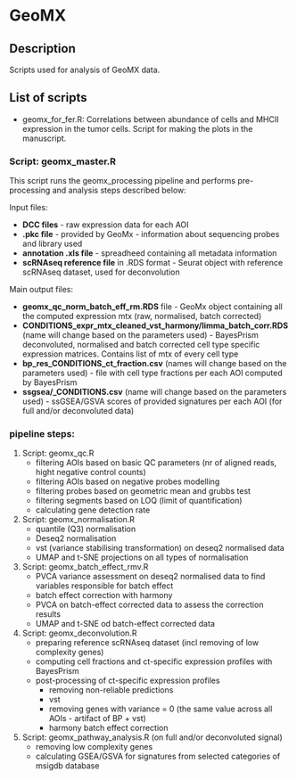 # GeoMX

## Description
Scripts used for analysis of GeoMX data.


## List of scripts

- geomx_for_fer.R: Correlations between abundance of cells and MHCII expression in the tumor cells. Script for making the plots in the manuscript.



### Script: geomx_master.R
This script runs the geomx_processing pipeline and performs pre-processing and analysis steps described below:

Input files:
* **DCC files** - raw expression data for each AOI
* **.pkc file** - provided by GeoMx - information about sequencing probes and library used
* **annotation .xls file** - spreadheed containing all metadata information
* **scRNAseq reference file** in .RDS format - Seurat object with reference scRNAseq dataset, used for deconvolution

Main output files:
* **geomx_qc_norm_batch_eff_rm.RDS** file - GeoMx object containing all the computed expression mtx (raw, normalised, batch corrected)
* **CONDITIONS_expr_mtx_cleaned_vst_harmony/limma_batch_corr.RDS** (name will change based on the parameters used) -
  BayesPrism deconvoluted, normalised and batch corrected cell type specific expression matrices. Contains list of mtx of every cell type
* **bp_res_CONDITIONS_ct_fraction.csv** (names will change based on the parameters used) -
  file with cell type fractions per each AOI computed by BayesPrism
* **ssgsea/_CONDITIONS.csv** (name will change based on the parameters used) - ssGSEA/GSVA scores of provided signatures per each AOI (for full and/or deconvoluted data)

### pipeline steps:

1. Script: geomx_qc.R
    * filtering AOIs based on basic QC parameters (nr of aligned reads, hight negative control counts)
    * filtering AOIs based on negative probes modelling
    * filtering probes based on geometric mean and grubbs test
    * filtering segments based on LOQ (limit of quantification)
    * calculating gene detection rate  
3. Script: geomx_normalisation.R
    * quantile (Q3) normalisation
    * Deseq2 normalisation
    * vst (variance stabilising transformation) on deseq2 normalised data
    * UMAP and t-SNE projections on all types of normalisation
4. Script: geomx_batch_effect_rmv.R
    * PVCA variance assessment on deseq2 normalised data to find variables responsible for batch effect
    * batch effect correction with harmony
    * PVCA on batch-effect corrected data to assess the correction results
    * UMAP and t-SNE od batch-effect corrected data
5. Script: geomx_deconvolution.R
   * preparing reference scRNAseq dataset (incl removing of low complexity genes)
   * computing cell fractions and ct-specific expression profiles with BayesPrism
   * post-processing of ct-specific expression profiles
       * removing non-reliable predictions
       * vst
       * removing genes with variance = 0 (the same value across all AOIs - artifact of BP + vst)
       * harmony batch effect correction
6. Script: geomx_pathway_analysis.R (on full and/or deconvoluted signal)
   *  removing low complexity genes
   *  calculating GSEA/GSVA for signatures from selected categories of msigdb database
